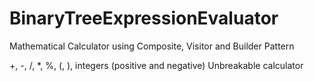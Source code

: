 # BinaryTreeExpressionEvaluator
Mathematical Calculator using Composite, Visitor and Builder Pattern

+, -, /, *, %, (, ), integers
(positive and negative)
Unbreakable calculator
